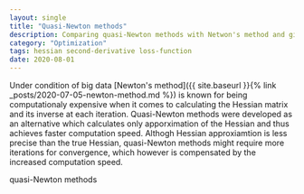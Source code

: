 ```yaml
---
layout: single
title: "Quasi-Newton methods"
description: Comparing quasi-Newton methods with Netwon's method and giving description of the most common ones 
category: "Optimization"
tags: hessian second-derivative loss-function
date: 2020-08-01
---
```

 
Under condition of big data [Newton's method]({{ site.baseurl }}{% link _posts/2020-07-05-newton-method.md %}) is known for being computationaly expensive when it comes to calculating the Hessian matrix and its inverse at each iteration. Quasi-Newton methods were developed as an alternative which calculates only apporximation of the Hessian and thus achieves faster computation speed. Althogh Hessian approxiamtion is less precise than the true Hessian, quasi-Newton methods might require more iterations for convergence, which however is compensated by the increased computation speed.



 quasi-Newton methods